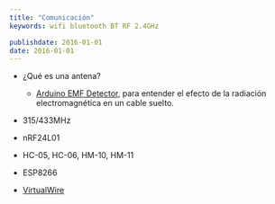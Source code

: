 ```yaml
---
title: "Comunicación"
keywords: wifi bluetooth BT RF 2.4GHz

publishdate: 2016-01-01
date: 2016-01-01
---
```


- ¿Qué es una antena?
  - [Arduino EMF Detector](https://www.youtube.com/watch?v=y1Bke3750WE), para entender el efecto de la radiación electromagnética en un cable suelto.
  
- 315/433MHz
- nRF24L01
- HC-05, HC-06, HM-10, HM-11
- ESP8266

- [VirtualWire](https://www.pjrc.com/teensy/td_libs_VirtualWire.html)